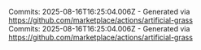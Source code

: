 Commits: 2025-08-16T16:25:04.006Z - Generated via https://github.com/marketplace/actions/artificial-grass
<br>
Commits: 2025-08-16T16:25:04.006Z - Generated via https://github.com/marketplace/actions/artificial-grass
<br>
